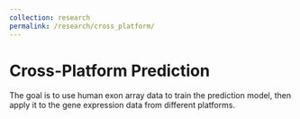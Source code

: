 ```yaml
---
collection: research
permalink: /research/cross_platform/
---
```

# Cross-Platform Prediction
The goal is to use human exon array data to train the prediction model, then apply it to the gene expression data from different platforms.
